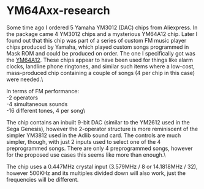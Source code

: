# YM64Axx-research
Some time ago I ordered 5 Yamaha YM3012 (DAC) chips from Aliexpress. In the package came 4 YM3012 chips and a mysterious YM64A12 chip. Later I found out that this chip was part of a series of custom FM music player chips produced by Yamaha, which played custom songs programmed in Mask ROM and could be produced on order. The one I specifically got was the [YM64A12](https://www.youtube.com/watch?v=POdlaSWQCBI). These chips appear to have been used for things like alarm clocks, landline phone ringtones, and similar such items where a low-cost, mass-produced chip containing a couple of songs (4 per chip in this case) were needed.\

In terms of FM performance:\
-2 operators\
-4 simultaneous sounds\
-16 different tones, 4 per song\

The chip contains an inbuilt 9-bit DAC (similar to the YM2612 used in the Sega Genesis), however the 2-operator structure is more reminiscent of the simpler YM3812 used in the Adlib sound card. The controls are much simpler, though, with just 2 inputs used to select one of the 4 preprogrammed songs. There are only 4 preprogrammed songs, however for the proposed use cases this seems like more than enough.\

The chip uses a 0.447MHz crystal input (3.579MHz / 8 or 14.1818MHz / 32), however 500KHz and its multiples divided down will also work, just the frequencies will be different.
